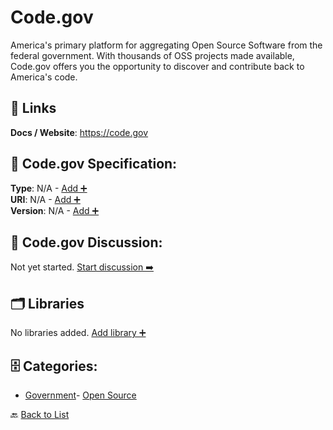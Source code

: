 # Code.gov

America's primary platform for aggregating Open Source Software from the federal government. With thousands of OSS projects made available, Code.gov offers you the opportunity to discover and contribute back to America's code.

##  🔗 Links
**Docs / Website**: https://code.gov

## 🧬 Code.gov Specification:
**Type**: N/A - [Add ➕](https://github.com/apis-list/apis-list/edit/main/apis/code-gov/code-gov.yaml)  
**URI**: N/A - [Add ➕](https://github.com/apis-list/apis-list/edit/main/apis/code-gov/code-gov.yaml)  
**Version**: N/A - [Add ➕](https://github.com/apis-list/apis-list/edit/main/apis/code-gov/code-gov.yaml)

## 💬 Code.gov Discussion:
Not yet started. [Start discussion ➡️](https://github.com/apis-list/apis-list/discussions/new)

## 🗂️ Libraries

No libraries added. [Add library ➕](https://github.com/apis-list/apis-list/edit/main/apis/code-gov/code-gov.yaml)    


## 🗄️ Categories:
- [Government](https://github.com/apis-list/apis-list#government-)- [Open Source](https://github.com/apis-list/apis-list#open-source-)

🔙  [Back to List](https://github.com/apis-list/apis-list)
